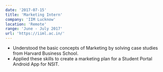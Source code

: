 ```yaml
---
date: '2017-07-15'
title: 'Marketing Intern'
company: 'IIM Lucknow'
location: 'Remote'
range: 'June - July 2017'
url: 'https://iiml.ac.in/'
---
```


- Understood the basic concepts of Marketing by solving case studies from Harvard Business School.
- Applied these skills to create a marketing plan for a Student Portal Android App for NSIT.